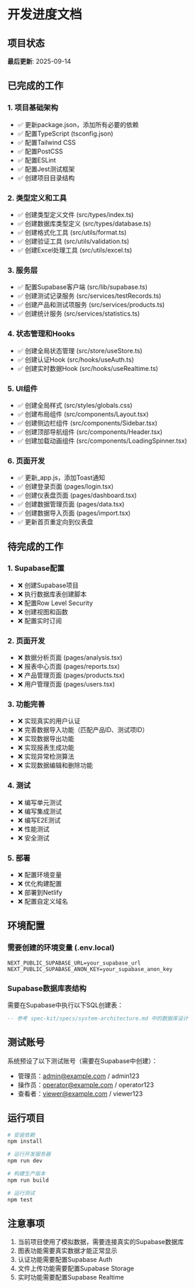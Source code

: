# 开发进度文档

## 项目状态

**最后更新**: 2025-09-14

## 已完成的工作

### 1. 项目基础架构
- ✅ 更新package.json，添加所有必要的依赖
- ✅ 配置TypeScript (tsconfig.json)
- ✅ 配置Tailwind CSS
- ✅ 配置PostCSS
- ✅ 配置ESLint
- ✅ 配置Jest测试框架
- ✅ 创建项目目录结构

### 2. 类型定义和工具
- ✅ 创建类型定义文件 (src/types/index.ts)
- ✅ 创建数据库类型定义 (src/types/database.ts)
- ✅ 创建格式化工具 (src/utils/format.ts)
- ✅ 创建验证工具 (src/utils/validation.ts)
- ✅ 创建Excel处理工具 (src/utils/excel.ts)

### 3. 服务层
- ✅ 配置Supabase客户端 (src/lib/supabase.ts)
- ✅ 创建测试记录服务 (src/services/testRecords.ts)
- ✅ 创建产品和测试项服务 (src/services/products.ts)
- ✅ 创建统计服务 (src/services/statistics.ts)

### 4. 状态管理和Hooks
- ✅ 创建全局状态管理 (src/store/useStore.ts)
- ✅ 创建认证Hook (src/hooks/useAuth.ts)
- ✅ 创建实时数据Hook (src/hooks/useRealtime.ts)

### 5. UI组件
- ✅ 创建全局样式 (src/styles/globals.css)
- ✅ 创建布局组件 (src/components/Layout.tsx)
- ✅ 创建侧边栏组件 (src/components/Sidebar.tsx)
- ✅ 创建顶部导航组件 (src/components/Header.tsx)
- ✅ 创建加载动画组件 (src/components/LoadingSpinner.tsx)

### 6. 页面开发
- ✅ 更新_app.js，添加Toast通知
- ✅ 创建登录页面 (pages/login.tsx)
- ✅ 创建仪表盘页面 (pages/dashboard.tsx)
- ✅ 创建数据管理页面 (pages/data.tsx)
- ✅ 创建数据导入页面 (pages/import.tsx)
- ✅ 更新首页重定向到仪表盘

## 待完成的工作

### 1. Supabase配置
- ❌ 创建Supabase项目
- ❌ 执行数据库表创建脚本
- ❌ 配置Row Level Security
- ❌ 创建视图和函数
- ❌ 配置实时订阅

### 2. 页面开发
- ❌ 数据分析页面 (pages/analysis.tsx)
- ❌ 报表中心页面 (pages/reports.tsx)
- ❌ 产品管理页面 (pages/products.tsx)
- ❌ 用户管理页面 (pages/users.tsx)

### 3. 功能完善
- ❌ 实现真实的用户认证
- ❌ 完善数据导入功能（匹配产品ID、测试项ID）
- ❌ 实现数据导出功能
- ❌ 实现报表生成功能
- ❌ 实现异常检测算法
- ❌ 实现数据编辑和删除功能

### 4. 测试
- ❌ 编写单元测试
- ❌ 编写集成测试
- ❌ 编写E2E测试
- ❌ 性能测试
- ❌ 安全测试

### 5. 部署
- ❌ 配置环境变量
- ❌ 优化构建配置
- ❌ 部署到Netlify
- ❌ 配置自定义域名

## 环境配置

### 需要创建的环境变量 (.env.local)
```
NEXT_PUBLIC_SUPABASE_URL=your_supabase_url
NEXT_PUBLIC_SUPABASE_ANON_KEY=your_supabase_anon_key
```

### Supabase数据库表结构

需要在Supabase中执行以下SQL创建表：

```sql
-- 参考 spec-kit/specs/system-architecture.md 中的数据库设计
```

## 测试账号

系统预设了以下测试账号（需要在Supabase中创建）：

- 管理员：admin@example.com / admin123
- 操作员：operator@example.com / operator123
- 查看者：viewer@example.com / viewer123

## 运行项目

```bash
# 安装依赖
npm install

# 运行开发服务器
npm run dev

# 构建生产版本
npm run build

# 运行测试
npm test
```

## 注意事项

1. 当前项目使用了模拟数据，需要连接真实的Supabase数据库
2. 图表功能需要真实数据才能正常显示
3. 认证功能需要配置Supabase Auth
4. 文件上传功能需要配置Supabase Storage
5. 实时功能需要配置Supabase Realtime
